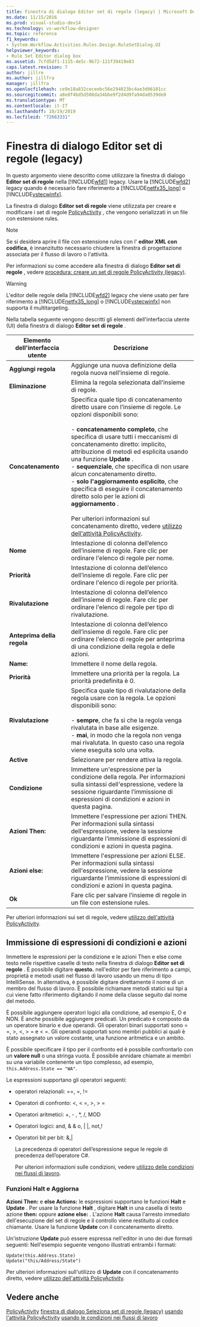 ```yaml
---
title: Finestra di dialogo Editor set di regole (legacy) | Microsoft Docs
ms.date: 11/15/2016
ms.prod: visual-studio-dev14
ms.technology: vs-workflow-designer
ms.topic: reference
f1_keywords:
- System.Workflow.Activities.Rules.Design.RuleSetDialog.UI
helpviewer_keywords:
- Rule Set Editor dialog box
ms.assetid: 7cfd5df1-1115-4e5c-9b72-121f39419e83
caps.latest.revision: 7
author: jillre
ms.author: jillfra
manager: jillfra
ms.openlocfilehash: ce9e18a832ceceebc56e294023bc4ae3d06101cc
ms.sourcegitcommit: a8e8f4bd5d508da34bbe9f2d4d9fa94da0539de0
ms.translationtype: MT
ms.contentlocale: it-IT
ms.lasthandoff: 10/19/2019
ms.locfileid: "72663331"
---
```

# <a name="rule-set-editor-dialog-box-legacy"></a>Finestra di dialogo Editor set di regole (legacy)
In questo argomento viene descritto come utilizzare la finestra di dialogo **Editor set di regole** nella [!INCLUDE[wfd1](../includes/wfd1-md.md)] legacy. Usare la [!INCLUDE[wfd2](../includes/wfd2-md.md)] legacy quando è necessario fare riferimento a [!INCLUDE[netfx35_long](../includes/netfx35-long-md.md)] o [!INCLUDE[vstecwinfx](../includes/vstecwinfx-md.md)].

 La finestra di dialogo **Editor set di regole** viene utilizzata per creare e modificare i set di regole [PolicyActivity](http://go.microsoft.com/fwlink?LinkID=65019) , che vengono serializzati in un file con estensione rules.

> [!NOTE]
> Se si desidera aprire il file con estensione rules con l' **editor XML con codifica**, è innanzitutto necessario chiudere la finestra di progettazione associata per il flusso di lavoro o l'attività.

 Per informazioni su come accedere alla finestra di dialogo **Editor set di regole** , vedere [procedura: creare un set di regole PolicyActivity (legacy)](../workflow-designer/how-to-create-a-policyactivity-rule-set-legacy.md).

> [!WARNING]
> L'editor delle regole della [!INCLUDE[wfd2](../includes/wfd2-md.md)] legacy che viene usato per fare riferimento a [!INCLUDE[netfx35_long](../includes/netfx35-long-md.md)] o [!INCLUDE[vstecwinfx](../includes/vstecwinfx-md.md)] non supporta il multitargeting.

 Nella tabella seguente vengono descritti gli elementi dell'interfaccia utente (UI) della finestra di dialogo **Editor set di regole** .

|Elemento dell'interfaccia utente|Descrizione|
|----------------|-----------------|
|**Aggiungi regola**|Aggiunge una nuova definizione della regola nuova nell’insieme di regole.|
|**Eliminazione**|Elimina la regola selezionata dall’insieme di regole.|
|**Concatenamento**|Specifica quale tipo di concatenamento diretto usare con l’insieme di regole. Le opzioni disponibili sono:<br /><br /> -   **concatenamento completo**, che specifica di usare tutti i meccanismi di concatenamento diretto: implicito, attribuzione di metodi ed esplicita usando una funzione **Update** .<br />-   **sequenziale**, che specifica di non usare alcun concatenamento diretto.<br />-   **solo l'aggiornamento esplicito**, che specifica di eseguire il concatenamento diretto solo per le azioni di **aggiornamento** .<br /><br /> Per ulteriori informazioni sul concatenamento diretto, vedere [utilizzo dell'attività PolicyActivity](http://go.microsoft.com/fwlink?LinkID=65004).|
|**Nome**|Intestazione di colonna dell’elenco dell’insieme di regole. Fare clic per ordinare l'elenco di regole per nome.|
|**Priorità**|Intestazione di colonna dell’elenco dell’insieme di regole. Fare clic per ordinare l'elenco di regole per priorità.|
|**Rivalutazione**|Intestazione di colonna dell’elenco dell’insieme di regole. Fare clic per ordinare l'elenco di regole per tipo di rivalutazione.|
|**Anteprima della regola**|Intestazione di colonna dell’elenco dell’insieme di regole. Fare clic per ordinare l'elenco di regole per anteprima di una condizione della regola e delle azioni.|
|**Name:**|Immettere il nome della regola.|
|**Priorità**|Immettere una priorità per la regola. La priorità predefinita è 0.|
|**Rivalutazione**|Specifica quale tipo di rivalutazione della regola usare con la regola. Le opzioni disponibili sono:<br /><br /> -   **sempre**, che fa sì che la regola venga rivalutata in base alle esigenze.<br />-   **mai**, in modo che la regola non venga mai rivalutata. In questo caso una regola viene eseguita solo una volta.|
|**Active**|Selezionare per rendere attiva la regola.|
|**Condizione**|Immettere un'espressione per la condizione della regola. Per informazioni sulla sintassi dell'espressione, vedere la sessione riguardante l’immissione di espressioni di condizioni e azioni in questa pagina.|
|**Azioni Then:**|Immettere l'espressione per azioni THEN. Per informazioni sulla sintassi dell'espressione, vedere la sessione riguardante l’immissione di espressioni di condizioni e azioni in questa pagina.|
|**Azioni else:**|Immettere l'espressione per azioni ELSE. Per informazioni sulla sintassi dell'espressione, vedere la sessione riguardante l’immissione di espressioni di condizioni e azioni in questa pagina.|
|**Ok**|Fare clic per salvare l’insieme di regole in un file con estensione rules.|

 Per ulteriori informazioni sui set di regole, vedere [utilizzo dell'attività PolicyActivity](http://go.microsoft.com/fwlink?LinkID=65004).

## <a name="entering-condition-and-action-expressions"></a>Immissione di espressioni di condizioni e azioni
 Immettere le espressioni per la condizione e le azioni Then e else come testo nelle rispettive caselle di testo nella finestra di dialogo **Editor set di regole** . È possibile digitare **questo.** nell'editor per fare riferimento a campi, proprietà e metodi usati nel flusso di lavoro usando un menu di tipo IntelliSense. In alternativa, è possibile digitare direttamente il nome di un membro del flusso di lavoro. È possibile richiamare metodi statici sui tipi a cui viene fatto riferimento digitando il nome della classe seguito dal nome del metodo.

 È possibile aggiungere operatori logici alla condizione, ad esempio E, O e NON. È anche possibile aggiungere predicati. Un predicato è composto da un operatore binario e due operandi. Gli operatori binari supportati sono = =, >, \<, > = e < =. Gli operandi supportati sono membri pubblici ai quali è stato assegnato un valore costante, una funzione aritmetica e un ambito.

 È possibile specificare il tipo per il confronto ed è possibile confrontarlo con un **valore null** o una stringa vuota. È possibile annidare chiamate ai membri su una variabile contenente un tipo complesso, ad esempio, `this.Address.State == "WA"`.

 Le espressioni supportano gli operatori seguenti:

- operatori relazionali: ==, =, !=

- Operatori di confronto: <, \< =, >, > =

- Operatori aritmetici: +, - , *, /, MOD

- Operatori logici: and, & & o, &#124; &#124;, not,!

- Operatori bit per bit: &,&#124;

  La precedenza di operatori dell’espressione segue le regole di precedenza dell’operatore C#.

  Per ulteriori informazioni sulle condizioni, vedere [utilizzo delle condizioni nei flussi di lavoro](https://msdn.microsoft.com/541211f5-d382-4810-894f-71f00b34fa77).

### <a name="halt-and-update-functions"></a>Funzioni Halt e Aggiorna
 **Azioni Then:** e **else Actions:** le espressioni supportano le funzioni **Halt** e **Update** . Per usare la funzione **Halt** , digitare **Halt** in una casella di testo azione **then:** oppure **azione else:** . L'azione **Halt** causa l'arresto immediato dell'esecuzione del set di regole e il controllo viene restituito al codice chiamante. Usare la funzione **Update** con il concatenamento diretto.

 Un'istruzione **Update** può essere espressa nell'editor in uno dei due formati seguenti: Nell'esempio seguente vengono illustrati entrambi i formati:

```
Update(this.Address.State)
Update("this/Address/State")
```

 Per ulteriori informazioni sull'utilizzo di **Update** con il concatenamento diretto, vedere [utilizzo dell'attività PolicyActivity](http://go.microsoft.com/fwlink?LinkID=65004).

## <a name="see-also"></a>Vedere anche
 [PolicyActivity](http://go.microsoft.com/fwlink?LinkID=65019) [finestra di dialogo Seleziona set di regole (legacy)](../workflow-designer/select-rule-set-dialog-box-legacy.md) [usando l'attività PolicyActivity](http://go.microsoft.com/fwlink?LinkID=65004) [usando le condizioni nei flussi di lavoro](http://go.microsoft.com/fwlink?LinkID=65009)